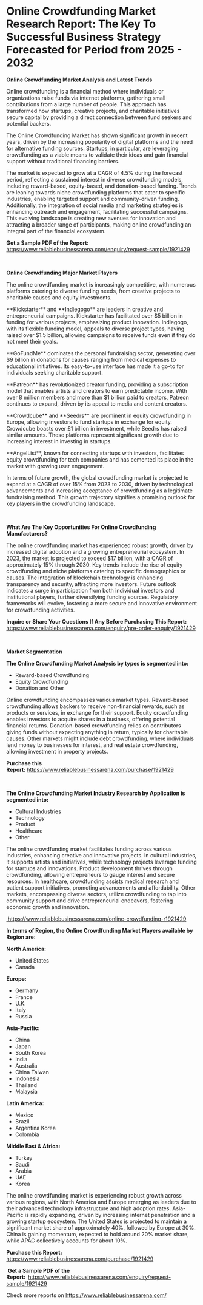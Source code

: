 <p><h1>Online Crowdfunding Market Research Report: The Key To Successful Business Strategy Forecasted for Period from 2025 - 2032</h1></p><p><strong>Online Crowdfunding Market Analysis and Latest Trends</strong></p>
<p><p>Online crowdfunding is a financial method where individuals or organizations raise funds via internet platforms, gathering small contributions from a large number of people. This approach has transformed how startups, creative projects, and charitable initiatives secure capital by providing a direct connection between fund seekers and potential backers.</p><p>The Online Crowdfunding Market has shown significant growth in recent years, driven by the increasing popularity of digital platforms and the need for alternative funding sources. Startups, in particular, are leveraging crowdfunding as a viable means to validate their ideas and gain financial support without traditional financing barriers. </p><p>The market is expected to grow at a CAGR of 4.5% during the forecast period, reflecting a sustained interest in diverse crowdfunding models, including reward-based, equity-based, and donation-based funding. Trends are leaning towards niche crowdfunding platforms that cater to specific industries, enabling targeted support and community-driven funding. Additionally, the integration of social media and marketing strategies is enhancing outreach and engagement, facilitating successful campaigns. This evolving landscape is creating new avenues for innovation and attracting a broader range of participants, making online crowdfunding an integral part of the financial ecosystem.</p></p>
<p><strong>Get a Sample PDF of the Report:&nbsp;</strong> <a href="https://www.reliablebusinessarena.com/enquiry/request-sample/1921429?utm_campaign=2004&utm_medium=2&utm_source=Github&utm_content=ia&utm_term=10032025&utm_id=online-crowdfunding">https://www.reliablebusinessarena.com/enquiry/request-sample/1921429</a></p>
<p>&nbsp;</p>
<p><strong>Online Crowdfunding Major Market Players</strong></p>
<p><p>The online crowdfunding market is increasingly competitive, with numerous platforms catering to diverse funding needs, from creative projects to charitable causes and equity investments.</p><p>**Kickstarter** and **Indiegogo** are leaders in creative and entrepreneurial campaigns. Kickstarter has facilitated over $5 billion in funding for various projects, emphasizing product innovation. Indiegogo, with its flexible funding model, appeals to diverse project types, having raised over $1.5 billion, allowing campaigns to receive funds even if they do not meet their goals.</p><p>**GoFundMe** dominates the personal fundraising sector, generating over $9 billion in donations for causes ranging from medical expenses to educational initiatives. Its easy-to-use interface has made it a go-to for individuals seeking charitable support.</p><p>**Patreon** has revolutionized creator funding, providing a subscription model that enables artists and creators to earn predictable income. With over 8 million members and more than $1 billion paid to creators, Patreon continues to expand, driven by its appeal to media and content creators.</p><p>**Crowdcube** and **Seedrs** are prominent in equity crowdfunding in Europe, allowing investors to fund startups in exchange for equity. Crowdcube boasts over £1 billion in investment, while Seedrs has raised similar amounts. These platforms represent significant growth due to increasing interest in investing in startups.</p><p>**AngelList**, known for connecting startups with investors, facilitates equity crowdfunding for tech companies and has cemented its place in the market with growing user engagement.</p><p>In terms of future growth, the global crowdfunding market is projected to expand at a CAGR of over 15% from 2023 to 2030, driven by technological advancements and increasing acceptance of crowdfunding as a legitimate fundraising method. This growth trajectory signifies a promising outlook for key players in the crowdfunding landscape.</p></p>
<p>&nbsp;</p>
<p><strong>What Are The Key Opportunities For Online Crowdfunding Manufacturers?</strong></p>
<p><p>The online crowdfunding market has experienced robust growth, driven by increased digital adoption and a growing entrepreneurial ecosystem. In 2023, the market is projected to exceed $17 billion, with a CAGR of approximately 15% through 2030. Key trends include the rise of equity crowdfunding and niche platforms catering to specific demographics or causes. The integration of blockchain technology is enhancing transparency and security, attracting more investors. Future outlook indicates a surge in participation from both individual investors and institutional players, further diversifying funding sources. Regulatory frameworks will evolve, fostering a more secure and innovative environment for crowdfunding activities.</p></p>
<p><strong>Inquire or Share Your Questions If Any Before Purchasing This Report:</strong> <a href="https://www.reliablebusinessarena.com/enquiry/pre-order-enquiry/1921429?utm_campaign=2004&utm_medium=2&utm_source=Github&utm_content=ia&utm_term=10032025&utm_id=online-crowdfunding">https://www.reliablebusinessarena.com/enquiry/pre-order-enquiry/1921429</a></p>
<p>&nbsp;</p>
<p><strong>Market Segmentation</strong></p>
<p><strong>The Online Crowdfunding Market Analysis by types is segmented into:</strong></p>
<p><ul><li>Reward-based Crowdfunding</li><li>Equity Crowdfunding</li><li>Donation and Other</li></ul></p>
<p><p>Online crowdfunding encompasses various market types. Reward-based crowdfunding allows backers to receive non-financial rewards, such as products or services, in exchange for their support. Equity crowdfunding enables investors to acquire shares in a business, offering potential financial returns. Donation-based crowdfunding relies on contributors giving funds without expecting anything in return, typically for charitable causes. Other markets might include debt crowdfunding, where individuals lend money to businesses for interest, and real estate crowdfunding, allowing investment in property projects.</p></p>
<p><strong>Purchase this Report:&nbsp;</strong><a href="https://www.reliablebusinessarena.com/purchase/1921429?utm_campaign=2004&utm_medium=2&utm_source=Github&utm_content=ia&utm_term=10032025&utm_id=online-crowdfunding">https://www.reliablebusinessarena.com/purchase/1921429</a></p>
<p>&nbsp;</p>
<p><strong>The Online Crowdfunding Market Industry Research by Application is segmented into:</strong></p>
<p><ul><li>Cultural Industries</li><li>Technology</li><li>Product</li><li>Healthcare</li><li>Other</li></ul></p>
<p><p>The online crowdfunding market facilitates funding across various industries, enhancing creative and innovative projects. In cultural industries, it supports artists and initiatives, while technology projects leverage funding for startups and innovations. Product development thrives through crowdfunding, allowing entrepreneurs to gauge interest and secure resources. In healthcare, crowdfunding assists medical research and patient support initiatives, promoting advancements and affordability. Other markets, encompassing diverse sectors, utilize crowdfunding to tap into community support and drive entrepreneurial endeavors, fostering economic growth and innovation.</p></p>
<p><a href="https://www.reliablebusinessarena.com/online-crowdfunding-r1921429?utm_campaign=2004&utm_medium=2&utm_source=Github&utm_content=ia&utm_term=10032025&utm_id=online-crowdfunding">&nbsp;https://www.reliablebusinessarena.com/online-crowdfunding-r1921429</a></p>
<p><strong>In terms of Region, the Online Crowdfunding Market Players available by Region are:</strong></p>
<p>
    <p> <strong> North America: </strong>
        <ul>
            <li>United States</li>
            <li>Canada</li>
        </ul>
        </p> 
    <p> <strong> Europe: </strong>
        <ul>
            <li>Germany</li>
            <li>France</li>
            <li>U.K.</li>
            <li>Italy</li>
            <li>Russia</li>
        </ul>
        </p> 
    <p> <strong> Asia-Pacific: </strong>
        <ul>
            <li>China</li>
            <li>Japan</li>
            <li>South Korea</li>
            <li>India</li>
            <li>Australia</li>
            <li>China Taiwan</li>
            <li>Indonesia</li>
            <li>Thailand</li>
            <li>Malaysia</li>
        </ul>
        </p> 
    <p> <strong> Latin America: </strong>
        <ul>
            <li>Mexico</li>
            <li>Brazil</li>
            <li>Argentina Korea</li>
            <li>Colombia</li>
        </ul>
        </p> 
    <p> <strong> Middle East & Africa: </strong>
        <ul>
            <li>Turkey</li>
            <li>Saudi</li>
            <li>Arabia</li>
            <li>UAE</li>
            <li>Korea</li>
        </ul>
    </p>
    </p>
<p><p>The online crowdfunding market is experiencing robust growth across various regions, with North America and Europe emerging as leaders due to their advanced technology infrastructure and high adoption rates. Asia-Pacific is rapidly expanding, driven by increasing internet penetration and a growing startup ecosystem. The United States is projected to maintain a significant market share of approximately 40%, followed by Europe at 30%. China is gaining momentum, expected to hold around 20% market share, while APAC collectively accounts for about 10%.</p></p>
<p><strong>Purchase this Report: </strong><a href="https://www.reliablebusinessarena.com/purchase/1921429?utm_campaign=2004&utm_medium=2&utm_source=Github&utm_content=ia&utm_term=10032025&utm_id=online-crowdfunding">https://www.reliablebusinessarena.com/purchase/1921429</a></p>
<p>&nbsp;<strong>Get a Sample PDF of the Report:&nbsp;&nbsp;</strong><a href="https://www.reliablebusinessarena.com/enquiry/request-sample/1921429?utm_campaign=2004&utm_medium=2&utm_source=Github&utm_content=ia&utm_term=10032025&utm_id=online-crowdfunding">https://www.reliablebusinessarena.com/enquiry/request-sample/1921429</a></p>
<p><strong></strong></p>
<p>Check more reports on <a href="https://www.reliablebusinessarena.com/?utm_campaign=2004&utm_medium=2&utm_source=Github&utm_content=ia&utm_term=10032025&utm_id=online-crowdfunding">https://www.reliablebusinessarena.com/</a></p>